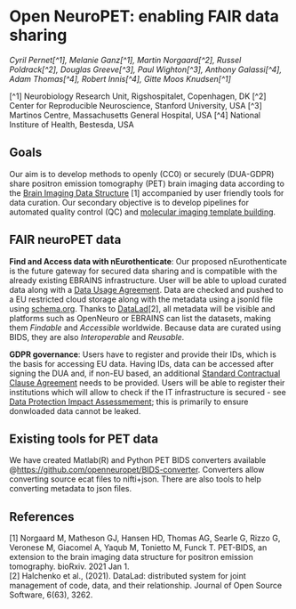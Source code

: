 # Open NeuroPET: enabling FAIR data sharing

*Cyril Pernet[^1], Melanie Ganz[^1], Martin Norgaard[^2], Russel Poldrack[^2], Douglas Greeve[^3], Paul Wighton[^3], Anthony Galassi[^4], Adam Thomas[^4], Robert Innis[^4], Gitte Moos Knudsen[^1]*

[^1] Neurobiology Research Unit, Rigshospitalet, Copenhagen, DK
[^2] Center for Reproducible Neuroscience, Stanford University, USA
[^3] Martinos Centre, Massachusetts General Hospital, USA
[^4] National Institure of Health, Bestesda, USA

## Goals

Our aim is to develop methods to openly (CC0) or securely (DUA-GDPR) share positron emission tomography (PET) brain imaging data according to the [Brain Imaging Data Structure](https://bids.neuroimaging.io/) [1] accompanied by user friendly tools for data curation. Our secondary objective is to develop pipelines for automated quality control (QC) and [molecular imaging template building](https://github.com/openneuropet/templates).  

## FAIR neuroPET data

**Find and Access data with nEurothenticate**: Our proposed nEurothenticate is the future gateway for secured data sharing and is compatible with the already existing EBRAINS infrastructure. User will be able to upload curated data along with a [Data Usage Agreement](https://open-brain-consent.readthedocs.io/en/stable/gdpr/data_user_agreement.html). Data are checked and pushed to a EU restricted cloud storage along with the metadata using a jsonld file using [schema.org](https://schema.org/). Thanks to [DataLad](https://www.datalad.org/)[2], all metadata will be visible and platforms such as OpenNeuro or EBRAINS can list the datasets, making them *Findable*  and *Accessible* worldwide. Because data are curated using BIDS, they are also *Interoperable* and *Reusable*. 

**GDPR governance**: Users have to register and provide their IDs, which is the basis for accessing EU data. Having IDs, data can be accessed after signing the DUA and, if non-EU based, an additional [Standard Contractual Clause Agreement](https://ec.europa.eu/info/law/law-topic/data-protection/international-dimension-data-protection/standard-contractual-clauses-scc_en) needs to be provided. Users will be able to register their institutions which will allow to check if the IT infrastructure is secured - see [Data Protection Impact Assessmement](https://gdpr.eu/data-protection-impact-assessment-template/); this is primarily to ensure donwloaded data cannot be leaked. 

## Existing tools for PET data

We have created Matlab(R) and Python PET BIDS converters available @https://github.com/openneuropet/BIDS-converter. Converters allow converting source ecat files to nifti+json. There are also tools to help converting metadata to json files. 

## References
[1] Norgaard M, Matheson GJ, Hansen HD, Thomas AG, Searle G, Rizzo G, Veronese M, Giacomel A, Yaqub M, Tonietto M, Funck T. PET-BIDS, an extension to the brain imaging data structure for positron emission tomography. bioRxiv. 2021 Jan 1.  
[2] Halchenko et al., (2021). DataLad: distributed system for joint management of code, data, and their relationship. Journal of Open Source Software, 6(63), 3262.  
